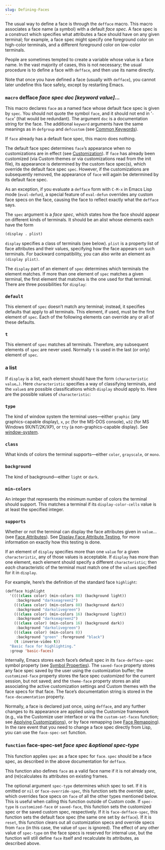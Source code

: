 ```yaml
---
slug: Defining-Faces
---
```


The usual way to define a face is through the `defface` macro. This macro associates a face name (a symbol) with a default *face spec*. A face spec is a construct which specifies what attributes a face should have on any given terminal; for example, a face spec might specify one foreground color on high-color terminals, and a different foreground color on low-color terminals.

People are sometimes tempted to create a variable whose value is a face name. In the vast majority of cases, this is not necessary; the usual procedure is to define a face with `defface`, and then use its name directly.

Note that once you have defined a face (usually with `defface`), you cannot later undefine this face safely, except by restarting Emacs.

### <span className="tag macro">`macro`</span> **defface** *face spec doc \[keyword value]…*

This macro declares `face` as a named face whose default face spec is given by `spec`. You should not quote the symbol `face`, and it should not end in ‘`-face`’ (that would be redundant). The argument `doc` is a documentation string for the face. The additional `keyword` arguments have the same meanings as in `defgroup` and `defcustom` (see [Common Keywords](Common-Keywords)).

If `face` already has a default face spec, this macro does nothing.

The default face spec determines `face`’s appearance when no customizations are in effect (see [Customization](Customization)). If `face` has already been customized (via Custom themes or via customizations read from the init file), its appearance is determined by the custom face spec(s), which override the default face spec `spec`. However, if the customizations are subsequently removed, the appearance of `face` will again be determined by its default face spec.

As an exception, if you evaluate a `defface` form with `C-M-x` in Emacs Lisp mode (`eval-defun`), a special feature of `eval-defun` overrides any custom face specs on the face, causing the face to reflect exactly what the `defface` says.

The `spec` argument is a *face spec*, which states how the face should appear on different kinds of terminals. It should be an alist whose elements each have the form

```lisp
(display . plist)
```

`display` specifies a class of terminals (see below). `plist` is a property list of face attributes and their values, specifying how the face appears on such terminals. For backward compatibility, you can also write an element as `(display plist)`.

The `display` part of an element of `spec` determines which terminals the element matches. If more than one element of `spec` matches a given terminal, the first element that matches is the one used for that terminal. There are three possibilities for `display`:

### `default`

This element of `spec` doesn’t match any terminal; instead, it specifies defaults that apply to all terminals. This element, if used, must be the first element of `spec`. Each of the following elements can override any or all of these defaults.

### `t`

This element of `spec` matches all terminals. Therefore, any subsequent elements of `spec` are never used. Normally `t` is used in the last (or only) element of `spec`.

### a list

If `display` is a list, each element should have the form `(characteristic value…)`. Here `characteristic` specifies a way of classifying terminals, and the `value`s are possible classifications which `display` should apply to. Here are the possible values of `characteristic`:

### `type`

The kind of window system the terminal uses—either `graphic` (any graphics-capable display), `x`, `pc` (for the MS-DOS console), `w32` (for MS Windows 9X/NT/2K/XP), or `tty` (a non-graphics-capable display). See [window-system](Window-Systems).

### `class`

What kinds of colors the terminal supports—either `color`, `grayscale`, or `mono`.

### `background`

The kind of background—either `light` or `dark`.

### `min-colors`

An integer that represents the minimum number of colors the terminal should support. This matches a terminal if its `display-color-cells` value is at least the specified integer.

### `supports`

Whether or not the terminal can display the face attributes given in `value`… (see [Face Attributes](Face-Attributes)). See [Display Face Attribute Testing](Display-Face-Attribute-Testing), for more information on exactly how this testing is done.

If an element of `display` specifies more than one `value` for a given `characteristic`, any of those values is acceptable. If `display` has more than one element, each element should specify a different `characteristic`; then *each* characteristic of the terminal must match one of the `value`s specified for it in `display`.

For example, here’s the definition of the standard face `highlight`:

```lisp
(defface highlight
  '((((class color) (min-colors 88) (background light))
     :background "darkseagreen2")
    (((class color) (min-colors 88) (background dark))
     :background "darkolivegreen")
    (((class color) (min-colors 16) (background light))
     :background "darkseagreen2")
    (((class color) (min-colors 16) (background dark))
     :background "darkolivegreen")
    (((class color) (min-colors 8))
     :background "green" :foreground "black")
    (t :inverse-video t))
  "Basic face for highlighting."
  :group 'basic-faces)
```

Internally, Emacs stores each face’s default spec in its `face-defface-spec` symbol property (see [Symbol Properties](Symbol-Properties)). The `saved-face` property stores any face spec saved by the user using the customization buffer; the `customized-face` property stores the face spec customized for the current session, but not saved; and the `theme-face` property stores an alist associating the active customization settings and Custom themes with the face specs for that face. The face’s documentation string is stored in the `face-documentation` property.

Normally, a face is declared just once, using `defface`, and any further changes to its appearance are applied using the Customize framework (e.g., via the Customize user interface or via the `custom-set-faces` function; see [Applying Customizations](Applying-Customizations)), or by face remapping (see [Face Remapping](Face-Remapping)). In the rare event that you need to change a face spec directly from Lisp, you can use the `face-spec-set` function.

### <span className="tag function">`function`</span> **face-spec-set** *face spec \&optional spec-type*

This function applies `spec` as a face spec for `face`. `spec` should be a face spec, as described in the above documentation for `defface`.

This function also defines `face` as a valid face name if it is not already one, and (re)calculates its attributes on existing frames.

The optional argument `spec-type` determines which spec to set. If it is omitted or `nil` or `face-override-spec`, this function sets the *override spec*, which overrides face specs on `face` of all the other types mentioned below. This is useful when calling this function outside of Custom code. If `spec-type` is `customized-face` or `saved-face`, this function sets the customized spec or the saved custom spec, respectively. If it is `face-defface-spec`, this function sets the default face spec (the same one set by `defface`). If it is `reset`, this function clears out all customization specs and override specs from `face` (in this case, the value of `spec` is ignored). The effect of any other value of `spec-type` on the face specs is reserved for internal use, but the function will still define `face` itself and recalculate its attributes, as described above.
